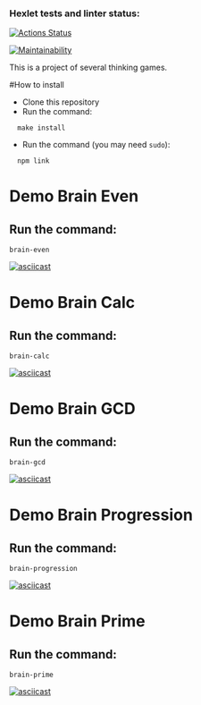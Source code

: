 ### Hexlet tests and linter status:
[![Actions Status](https://github.com/DSFirstaev/frontend-project-lvl1/workflows/hexlet-check/badge.svg)](https://github.com/DSFirstaev/frontend-project-lvl1/actions)

[![Maintainability](https://api.codeclimate.com/v1/badges/339b343129c8bfbe7d09/maintainability)](https://codeclimate.com/github/DSFirstaev/frontend-project-lvl1/maintainability)

This is a project of several thinking games.

#How to install

* Clone this repository
* Run the command: 
```
  make install
```
* Run the command (you may need `sudo`): 
```
  npm link
```


# Demo Brain Even

## Run the command:

```
brain-even
```

[![asciicast](https://asciinema.org/a/fkoHqK8mhF2ukYmwWP7G67QD9.svg)](https://asciinema.org/a/fkoHqK8mhF2ukYmwWP7G67QD9)

# Demo Brain Calc

## Run the command:

```
brain-calc
```

[![asciicast](https://asciinema.org/a/uszAyBmmjLcr6kJMufia9FhEl.svg)](https://asciinema.org/a/uszAyBmmjLcr6kJMufia9FhEl)

# Demo Brain GCD

## Run the command:

```
brain-gcd
```

[![asciicast](https://asciinema.org/a/j4gGrhRMVRvj1SXth6vtF1JQS.svg)](https://asciinema.org/a/j4gGrhRMVRvj1SXth6vtF1JQS)

# Demo Brain Progression

## Run the command:

```
brain-progression
```

[![asciicast](https://asciinema.org/a/RrYJRcpg3lvykiKVbuKr5dsB8.svg)](https://asciinema.org/a/RrYJRcpg3lvykiKVbuKr5dsB8)

# Demo Brain Prime

## Run the command:

```
brain-prime
```

[![asciicast](https://asciinema.org/a/Dsd5nOzBA3jx51IgWb27w7Jvy.svg)](https://asciinema.org/a/Dsd5nOzBA3jx51IgWb27w7Jvy)
